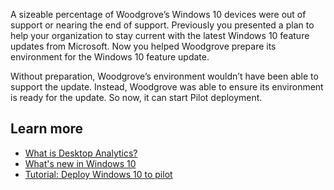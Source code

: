 
A sizeable percentage of Woodgrove’s Windows 10 devices were out of support or nearing the end of support. Previously you presented a plan to help your organization to stay current with the latest Windows 10 feature updates from Microsoft. Now you helped Woodgrove prepare its environment for the Windows 10 feature update.

Without preparation, Woodgrove’s environment wouldn’t have been able to support the update. Instead, Woodgrove was able to ensure its environment is ready for the update. So now, it can start Pilot deployment.

## Learn more

- [What is Desktop Analytics?](https://docs.microsoft.com/configmgr/desktop-analytics/overview)
- [What's new in Windows 10](https://docs.microsoft.com/windows/whats-new/)
- [Tutorial: Deploy Windows 10 to pilot ](https://docs.microsoft.com/mem/configmgr/desktop-analytics/tutorial-windows10)

